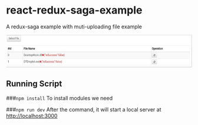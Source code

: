 # react-redux-saga-example
A redux-saga example with muti-uploading file example

![](https://github.com/ysaaron/react-redux-saga-example/blob/master/react-redux-saga-demo.jpg)

## Running Script
###`npm install`
To install modules we need

###`npm run dev`
After the command, it will start a local server at [http://localhost:3000](http://localhost:3000)

